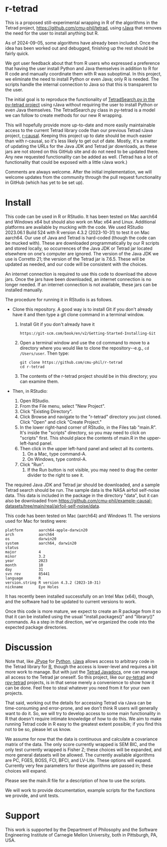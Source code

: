 # r-tetrad

This is a proposed still-experimental wrapping in R of the algorithms in the Tetrad project, https://github.com/cmu-phil/tetrad, using [rJava](https://rdrr.io/cran/rJava/man/) that removes the need for the user to install anything but R.

As of 2024-09-05, some algorithms have already been included. Once the idea has been worked out and debugged, finishing up the rest should be fairly quick.

We got user feedback about that from R users who expressed a preference that having the user install Python and Java themselves in addition to R for R code and manually coordinate them with R was suboptimal. In this project, we eliminate the need to install Python or even Java; only R is needed. The scripts handle the internal connection to Java so that this is transparent to the user. 

The initial goal is to reproduce the functionality of [TetradSearch.py in the py-tetrad project](https://github.com/cmu-phil/py-tetrad/blob/main/pytetrad/tools/TetradSearch.py) using rJava without requiring the user to install Python or even Java themselves. The TetradSearch.py class in py-tetrad is a model we can follow to create methods for our new R wrapping.

This will hopefully provide more up-to-date and more easily maintainable access to the current Tetrad library code than our previous Tetrad rJava project, [r-causal](https://github.com/bd2kccd/r-causal). Keeping this project up to date should be much easier than with r-causal, so it's less likely to get out of date. Mostly, it's a matter of updating the URLs for the Java JDK and Tetrad jar downloads, as these jars are not stored on this GitHub site and do not need to be updated there. Any new requested functionality can be added as well. (Tetrad has a lot of functionality that could be exposed with a little rJava work.)

Comments are always welcome. After the initial implementation, we will welcome updates from the community through the pull request functionality in GitHub (which has yet to be set up).

# Install

This code can be used in R or RStudio. It has been tested on Mac aarch64 and Windows x64 but should also work on Mac x64 and Linux. Additional platforms are available by mucking with the code. We used RStudio 2023.06.1 Build 524 with R version 4.3.2 (2023-10-31) to test it on Mac aarch64. Our use of Java and Tetrad is hard-coded (though the code can be mucked with). These are downloaded programmatically by our R scripts and stored locally, so occurrences of the Java JDK or Tetrad jar located elsewhere on one's computer are ignored. The version of the Java JDK we use is Corretto 21; the version of the Tetrad jar is 7.6.5. These will be updated as needed, and our code will be consistent with the choices.

An internet connection is required to use this code to download the above jars. Once the jars have been downloaded, an internet connection is no longer needed. If an internet connection is not available, these jars can be installed manually.

The procedure for running it in RStudio is as follows.

* Clone this repository. A good way is to install Git if you don't already have it and then type a git clone command in a terminal window.
    1. Install Git if you don't already have it
        ```
        https://git-scm.com/book/en/v2/Getting-Started-Installing-Git
        ```
    1. Open a terminal window and use the cd command to move to a directory where you would like to clone the repository--e.g., `cd /Users/user`. Then type:
       ```
       git clone https://github.com/cmu-phil/r-tetrad
       cd r-tetrad
       ```
    1. The contents of the r-tetrad project should be in this directory; you can examine them.

* Then, in RStudio:
    1. Open RStudio.
    1. From the File menu, select "New Project".
    1. Click "Existing Directory".
    1. Click Browse and navigate to the "r-tetrad" directory you just cloned. Click "Open" and click "Create Project."
    1. In the lower right-hand corner of RStudio, in the Files tab "main.R". It's inside the "scripts" directory, so you may need to click on "scripts" first. This should place the contents of main.R in the upper-left-hand panel.
    1. Then click in the upper left-hand panel and select all its contents.
        1. On a Mac, type command-A.
        2. On Windows, type control-A.
    1. Click "Run".
        1. If the Run button is not visible, you may need to drag the center divider to the right to see it.

The required Java JDK and Tetrad jar should be downloaded, and a sample Tetrad search should be run. The sample data is the NASA airfoil self-noise data. This data is included in the package in the directory "data", but it can also be downloaded from https://github.com/cmu-phil/example-causal-datasets/tree/main/real/airfoil-self-noise/data.

This code has been tested on Mac (aarch64) and Windows 11. The versions used for Mac for testing were:

```
platform       aarch64-apple-darwin20      
arch           aarch64                     
os             darwin20                    
system         aarch64, darwin20           
status                                     
major          4                           
minor          3.2                         
year           2023                        
month          10                          
day            31                          
svn rev        85441                       
language       R                           
version.string R version 4.3.2 (2023-10-31)
nickname       Eye Holes
```

It has recently been installed successfully on an Intel Max (x64), though, and the software had to be updated to current versions to work.

Once this code is more mature, we expect to create an R package from it so that it can be installed using the usual "install.packages()" and "library()" commands. As a step in that direction, we've organized the code into the expected package directories.

# Discussion

Note that, like [JPype](https://jpype.readthedocs.io/en/latest/) for [Python](https://docs.python.org/3/), [rJava](https://rdrr.io/cran/rJava/man/) allows  access to arbitrary code in the Tetrad library for [R](https://www.rdocumentation.org/), though the access is lower-level and requires a bit more work to manage. But with just the [Tetrad Javadocs](https://www.phil.cmu.edu/tetrad-javadocs/7.6.5/), one can manage all access to the Tetrad jar oneself. So this project, like our [py-tetrad](https://github.com/cmu-phil/py-tetrad) and [rpy-tetrad](https://github.com/cmu-phil/py-tetrad/tree/main/pytetrad/R) projects, is in that sense merely a convenience to show how it can be done. Feel free to steal whatever you need from it for your own projects.

That said, working out the details for accessing Tetrad via rJava can be time-consuming and error-prone, and we don't think R users will generally want to do it. So, we will try to develop access to some main functionality in R that doesn't require intimate knowledge of how to do this. We aim to make running Tetrad code in R easy to the greatest extent possible; if you find this not to be so, please let us know.

We assume for now that the data is continuous and calculate a covariance matrix of the data. The only score currently wrapped is SEM BIC, and the only test currently wrapped is Fisher Z; these choices will be expanded, and more general datasets will be allowed. The currently available algorithms are PC, FGES, BOSS, FCI, BFCI, and LV-Lite. These options will expand. Currently very few parameters for these algorithms are passed in; these choices will expand.

Please see the main.R file for a description of how to use the scripts.

We will work to provide documentation, example scripts for the functions we provide, and unit tests.

# Support

This work is supported by the Department of Philosophy and the Software Engineering Institute of Carnegie Mellon University, both in Pittsburgh, PA, USA.

